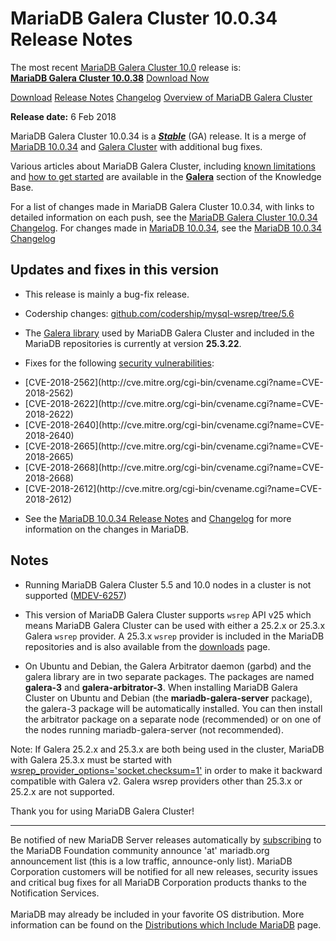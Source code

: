 # MariaDB Galera Cluster 10.0.34 Release Notes

The most recent [MariaDB Galera Cluster 10.0](/kb/en/galera/) release is:<br>
<span class="cstm-style lead"><strong>[MariaDB Galera Cluster 10.0.38](/replication/galera-cluster/mariadb-galera-cluster-releases/mariadb-galera-100-release-notes/mariadb-galera-cluster-10038-release-notes)</strong> [Download<span>&nbsp;</span>Now](https://downloads.mariadb.org/mariadb-galera/10.0)</span>

[Download](http://downloads.mariadb.org/mariadb-galera/10.0.34)
[Release Notes](/replication/galera-cluster/mariadb-galera-cluster-releases/mariadb-galera-100-release-notes/mariadb-galera-cluster-10034-release-notes)
[Changelog](/replication/galera-cluster/mariadb-galera-cluster-releases/mariadb-galera-100-changelogs/mariadb-galera-cluster-10034-changelog)
[Overview of MariaDB Galera Cluster](/replication/galera-cluster/what-is-mariadb-galera-cluster)

<strong>Release date:</strong>  6 Feb 2018

MariaDB Galera Cluster 10.0.34 is a <strong><em>[Stable](/kb/en/release-criteria/)</em></strong> (GA)
release. It is a merge of [MariaDB 10.0.34](/kb/en/mariadb-10034-release-notes/) and
[Galera Cluster](http://codership.com/content/using-galera-cluster) with
additional bug fixes.

Various articles about MariaDB Galera Cluster, including
[known limitations](/replication/galera-cluster/mariadb-galera-cluster-known-limitations) and
[how to get started](/replication/galera-cluster/getting-started-with-mariadb-galera-cluster) are
available in the <strong>[Galera](/kb/en/galera/)</strong> section of the Knowledge Base.

For a list of changes made in MariaDB Galera Cluster 10.0.34, with links to
detailed information on each push, see the
[MariaDB Galera Cluster 10.0.34 Changelog](/replication/galera-cluster/mariadb-galera-cluster-releases/mariadb-galera-100-changelogs/mariadb-galera-cluster-10034-changelog).
For changes made in [MariaDB 10.0.34](/kb/en/mariadb-10034-release-notes/), see the
[MariaDB 10.0.34 Changelog](/kb/en/mariadb-10034-changelog/)

## Updates and fixes in this version

- This release is mainly a bug-fix release.

- Codership changes: [github.com/codership/mysql-wsrep/tree/5.6](https://github.com/codership/mysql-wsrep/tree/5.6)

- The [Galera library](http://codership.com/content/using-galera-cluster) used
  by MariaDB Galera Cluster and included in the MariaDB repositories is
  currently at version <strong>25.3.22</strong>.

- Fixes for the following [security vulnerabilities](/kb/en/cve/):
<ul start="1"><li>[CVE-2018-2562](http://cve.mitre.org/cgi-bin/cvename.cgi?name=CVE-2018-2562)
</li><li>[CVE-2018-2622](http://cve.mitre.org/cgi-bin/cvename.cgi?name=CVE-2018-2622)
</li><li>[CVE-2018-2640](http://cve.mitre.org/cgi-bin/cvename.cgi?name=CVE-2018-2640)
</li><li>[CVE-2018-2665](http://cve.mitre.org/cgi-bin/cvename.cgi?name=CVE-2018-2665)
</li><li>[CVE-2018-2668](http://cve.mitre.org/cgi-bin/cvename.cgi?name=CVE-2018-2668)
</li><li>[CVE-2018-2612](http://cve.mitre.org/cgi-bin/cvename.cgi?name=CVE-2018-2612)
</li></ul>

- See the [MariaDB 10.0.34 Release Notes](/kb/en/mariadb-10034-release-notes/) and
  [Changelog](/kb/en/mariadb-10034-changelog/) for more information on the changes in
  MariaDB.

## Notes

- Running MariaDB Galera Cluster 5.5 and 10.0 nodes in a cluster is not
  supported ([MDEV-6257](https://jira.mariadb.org/browse/MDEV-6257))

- This version of MariaDB Galera Cluster supports `wsrep` API v25 which means
  MariaDB Galera Cluster can be used with either a 25.2.x or 25.3.x
  Galera `wsrep` provider. A 25.3.x `wsrep` provider is included in the
  MariaDB repositories and is also available from the
  [downloads](http://downloads.mariadb.org/mariadb-galera/10.0) page.

- On Ubuntu and Debian, the Galera Arbitrator daemon (garbd) and the galera
  library are in two separate packages. The packages are named <strong>galera-3</strong>
  and <strong>galera-arbitrator-3</strong>. When installing MariaDB Galera Cluster on Ubuntu and
  Debian (the <strong>mariadb-galera-server</strong> package), the galera-3 package will be
  automatically installed. You can then install the arbitrator package on a
  separate node (recommended) or on one of the nodes running
  mariadb-galera-server (not recommended).

Note: If Galera 25.2.x and 25.3.x are both being used in the cluster, MariaDB
with Galera 25.3.x must be started with
[wsrep_provider_options='socket.checksum=1'](/kb/en/wsrep_provider_options/#socketchecksum) in order to make it backward
compatible with Galera v2. Galera wsrep providers other than 25.3.x or 25.2.x
are not supported.

Thank you for using MariaDB Galera Cluster!

---

Be notified of new MariaDB Server releases automatically by [subscribing](https://lists.askmonty.org/cgi-bin/mailman/listinfo/announce) to the MariaDB Foundation community announce 'at' mariadb.org announcement list (this is a low traffic, announce-only list). MariaDB Corporation customers will be notified for all new releases, security issues and critical bug fixes for all MariaDB Corporation products thanks to the Notification Services.
<br><br>
MariaDB may already be included in your favorite OS distribution. More
information can be found on the
[Distributions which Include MariaDB](/mariadb-administration/getting-installing-and-upgrading-mariadb/binary-packages/distributions-which-include-mariadb)
page.